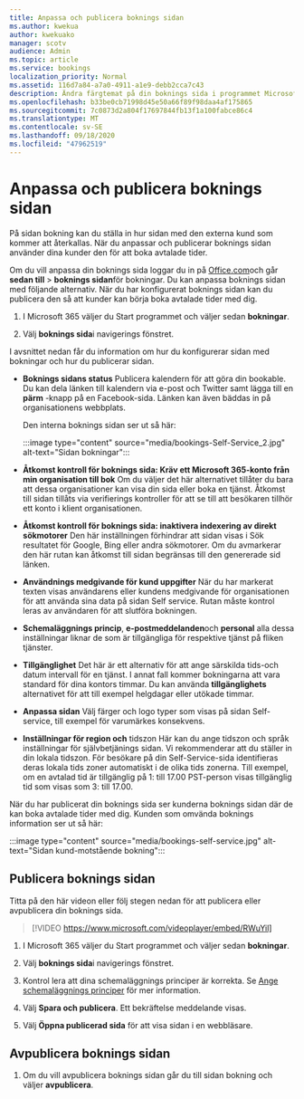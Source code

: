 ```yaml
---
title: Anpassa och publicera boknings sidan
ms.author: kwekua
author: kwekuako
manager: scotv
audience: Admin
ms.topic: article
ms.service: bookings
localization_priority: Normal
ms.assetid: 116d7a84-a7a0-4911-a1e9-debb2cca7c43
description: Ändra färgtemat på din boknings sida i programmet Microsoft-adressbok.
ms.openlocfilehash: b33be0cb71998d45e50a66f89f98daa4af175865
ms.sourcegitcommit: 7c0873d2a804f17697844fb13f1a100fabce86c4
ms.translationtype: MT
ms.contentlocale: sv-SE
ms.lasthandoff: 09/18/2020
ms.locfileid: "47962519"
---
```

# <a name="customize-and-publish-your-booking-page"></a>Anpassa och publicera boknings sidan

På sidan bokning kan du ställa in hur sidan med den externa kund som kommer att återkallas. När du anpassar och publicerar boknings sidan använder dina kunder den för att boka avtalade tider.

Om du vill anpassa din boknings sida loggar du in på [Office.com](https://office.com)och går **sedan till** \> **boknings sidan**för bokningar. Du kan anpassa boknings sidan med följande alternativ. När du har konfigurerat boknings sidan kan du publicera den så att kunder kan börja boka avtalade tider med dig.

1. I Microsoft 365 väljer du Start programmet och väljer sedan **bokningar**.

2. Välj **boknings sida**i navigerings fönstret.

I avsnittet nedan får du information om hur du konfigurerar sidan med bokningar och hur du publicerar sidan.

- **Boknings sidans status** Publicera kalendern för att göra din bookable. Du kan dela länken till kalendern via e-post och Twitter samt lägga till en **pärm** -knapp på en Facebook-sida. Länken kan även bäddas in på organisationens webbplats.

    Den interna boknings sidan ser ut så här:

    :::image type="content" source="media/bookings-Self-Service_2.jpg" alt-text="Sidan bokningar":::

- **Åtkomst kontroll för boknings sida: Kräv ett Microsoft 365-konto från min organisation till bok**  Om du väljer det här alternativet tillåter du bara att dessa organisationer kan visa din sida eller boka en tjänst. Åtkomst till sidan tillåts via verifierings kontroller för att se till att besökaren tillhör ett konto i klient organisationen.

- **Åtkomst kontroll för boknings sida: inaktivera indexering av direkt sökmotorer** Den här inställningen förhindrar att sidan visas i Sök resultatet för Google, Bing eller andra sökmotorer. Om du avmarkerar den här rutan kan åtkomst till sidan begränsas till den genererade sid länken.

- **Användnings medgivande för kund uppgifter** När du har markerat texten visas användarens eller kundens medgivande för organisationen för att använda sina data på sidan Self service. Rutan måste kontrol leras av användaren för att slutföra bokningen.

- **Schemaläggnings princip**, **e-postmeddelanden**och **personal** alla dessa inställningar liknar de som är tillgängliga för respektive tjänst på fliken tjänster.

- **Tillgänglighet** Det här är ett alternativ för att ange särskilda tids-och datum intervall för en tjänst. I annat fall kommer bokningarna att vara standard för dina kontors timmar. Du kan använda **tillgänglighets** alternativet för att till exempel helgdagar eller utökade timmar.

- **Anpassa sidan** Välj färger och logo typer som visas på sidan Self-service, till exempel för varumärkes konsekvens.

- **Inställningar för region och** tidszon Här kan du ange tidszon och språk inställningar för självbetjänings sidan. Vi rekommenderar att du ställer in din lokala tidszon. För besökare på din Self-Service-sida identifieras deras lokala tids zoner automatiskt i de olika tids zonerna. Till exempel, om en avtalad tid är tillgänglig på 1: till 17.00 PST-person visas tillgänglig tid som visas som 3: till 17.00.

När du har publicerat din boknings sida ser kunderna boknings sidan där de kan boka avtalade tider med dig. Kunden som omvända boknings information ser ut så här:

:::image type="content" source="media/bookings-self-service.jpg" alt-text="Sidan kund-motstående bokning":::

## <a name="publish-the-booking-page"></a>Publicera boknings sidan

Titta på den här videon eller följ stegen nedan för att publicera eller avpublicera din boknings sida.

> [!VIDEO https://www.microsoft.com/videoplayer/embed/RWuYil]

1. I Microsoft 365 väljer du Start programmet och väljer sedan **bokningar**.

1. Välj **boknings sida**i navigerings fönstret.

1. Kontrol lera att dina schemaläggnings principer är korrekta. Se [Ange schemaläggnings principer](set-scheduling-policies.md) för mer information.

1. Välj **Spara och publicera**. Ett bekräftelse meddelande visas.

1. Välj **Öppna publicerad sida** för att visa sidan i en webbläsare.

## <a name="unpublish-the-booking-page"></a>Avpublicera boknings sidan

1. Om du vill avpublicera boknings sidan går du till sidan bokning och väljer **avpublicera**.
